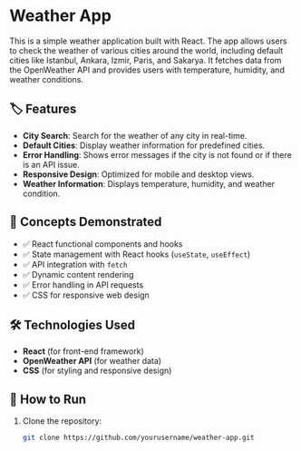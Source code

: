 # Weather App

This is a simple weather application built with React. The app allows users to check the weather of various cities around the world, including default cities like Istanbul, Ankara, Izmir, Paris, and Sakarya. It fetches data from the OpenWeather API and provides users with temperature, humidity, and weather conditions.

## 🏷️ Features
- **City Search**: Search for the weather of any city in real-time.
- **Default Cities**: Display weather information for predefined cities.
- **Error Handling**: Shows error messages if the city is not found or if there is an API issue.
- **Responsive Design**: Optimized for mobile and desktop views.
- **Weather Information**: Displays temperature, humidity, and weather condition.

## 🧠 Concepts Demonstrated
- ✅ React functional components and hooks
- ✅ State management with React hooks (`useState`, `useEffect`)
- ✅ API integration with `fetch`
- ✅ Dynamic content rendering
- ✅ Error handling in API requests
- ✅ CSS for responsive web design

## 🛠️ Technologies Used
- **React** (for front-end framework)
- **OpenWeather API** (for weather data)
- **CSS** (for styling and responsive design)

## 🚀 How to Run
1. Clone the repository:
   ```bash
   git clone https://github.com/yourusername/weather-app.git
